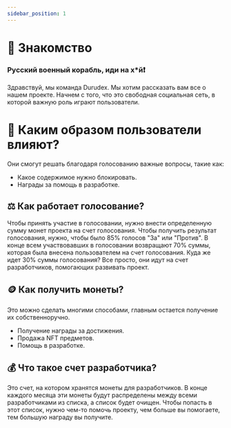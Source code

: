 ```yaml
---
sidebar_position: 1
---
```


# 👋 Знакомство

### Русский военный корабль, иди на х*й❗️

Здравствуй, мы команда Durudex. Мы хотим рассказать вам все о нашем проекте. Начнем с того, что это свободная 
социальная сеть, в которой важную роль играют пользователи.

# 🤔 Каким образом пользователи влияют?

Они смогут решать благодаря голосованию важные вопросы, такие как:

- Какое содержимое нужно блокировать.
- Награды за помощь в разработке.

## ⚖️ Как работает голосование?

Чтобы принять участие в голосовании, нужно внести определенную сумму монет проекта на счет голосования. Чтобы 
получить результат голосования, нужно, чтобы было 85% голосов "За" или "Против". В конце всем участвовавших в 
голосовании возвращают 70% суммы, которая была внесена пользователем на счет голосования. Куда же идет 30% суммы 
голосования? Все просто, они идут на счет разработчиков, помогающих развивать проект.

## 🪙 Как получить монеты?

Это можно сделать многими способами, главным остается получение их собственноручно.

- Получение награды за достижения.
- Продажа NFT предметов.
- Помощь в разработке.

## 💰 Что такое счет разработчика?

Это счет, на котором хранятся монеты для разработчиков. В конце каждого месяца эти монеты будут распределены 
между всеми разработчиками из списка, а список будет очищен. Чтобы попасть в этот список, нужно чем-то помочь 
проекту, чем больше вы помогаете, тем большую награду вы получите.

